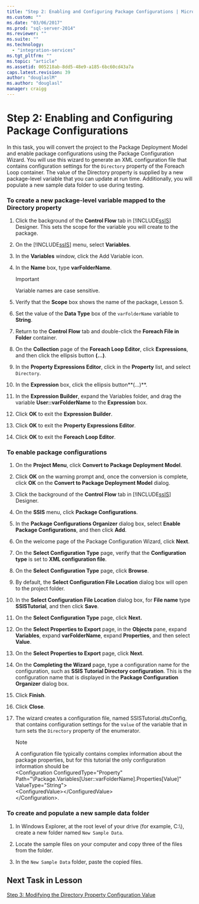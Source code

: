 ```yaml
---
title: "Step 2: Enabling and Configuring Package Configurations | Microsoft Docs"
ms.custom: ""
ms.date: "03/06/2017"
ms.prod: "sql-server-2014"
ms.reviewer: ""
ms.suite: ""
ms.technology: 
  - "integration-services"
ms.tgt_pltfrm: ""
ms.topic: "article"
ms.assetid: 005218ab-8dd5-48e9-a185-6bc60cd43a7a
caps.latest.revision: 39
author: "douglaslM"
ms.author: "douglasl"
manager: craigg
---
```

# Step 2: Enabling and Configuring Package Configurations
  In this task, you will convert the project to the Package Deployment Model and enable package configurations using the Package Configuration Wizard. You will use this wizard to generate an XML configuration file that contains configuration settings for the `Directory` property of the Foreach Loop container. The value of the Directory property is supplied by a new package-level variable that you can update at run time. Additionally, you will populate a new sample data folder to use during testing.  
  
### To create a new package-level variable mapped to the Directory property  
  
1.  Click the background of the **Control Flow** tab in [!INCLUDE[ssIS](../includes/ssis-md.md)] Designer. This sets the scope for the variable you will create to the package.  
  
2.  On the [!INCLUDE[ssIS](../includes/ssis-md.md)] menu, select **Variables**.  
  
3.  In the **Variables** window, click the Add Variable icon.  
  
4.  In the **Name** box, type **varFolderName**.  
  
    > [!IMPORTANT]  
    >  Variable names are case sensitive.  
  
5.  Verify that the **Scope** box shows the name of the package, Lesson 5.  
  
6.  Set the value of the **Data Type** box of the `varFolderName` variable to **String**.  
  
7.  Return to the **Control Flow** tab and double-click the **Foreach File in Folder** container.  
  
8.  On the **Collection** page of the **Foreach Loop Editor**, click **Expressions**, and then click the ellipsis button **(…)**.  
  
9. In the **Property Expressions Editor**, click in the **Property** list, and select `Directory`.  
  
10. In the **Expression** box, click the ellipsis button**(…)**.  
  
11. In the **Expression Builder**, expand the Variables folder, and drag the variable **User::varFolderName** to the **Expression** box.  
  
12. Click **OK** to exit the **Expression Builder**.  
  
13. Click **OK** to exit the **Property Expressions Editor**.  
  
14. Click **OK** to exit the **Foreach Loop Editor**.  
  
### To enable package configurations  
  
1.  On the **Project Menu**, click **Convert to Package Deployment Model**.  
  
2.  Click **OK** on the warning prompt and, once the conversion is complete, click **OK** on the **Convert to Package Deployment Model** dialog.  
  
3.  Click the background of the **Control Flow** tab in [!INCLUDE[ssIS](../includes/ssis-md.md)] Designer.  
  
4.  On the **SSIS** menu, click **Package Configurations**.  
  
5.  In the **Package Configurations Organizer** dialog box, select **Enable Package Configurations**, and then click **Add**.  
  
6.  On the welcome page of the Package Configuration Wizard, click **Next**.  
  
7.  On the **Select Configuration Type** page, verify that the **Configuration type** is set to **XML configuration file**.  
  
8.  On the **Select Configuration Type** page, click **Browse**.  
  
9. By default, the **Select Configuration File Location** dialog box will open to the project folder.  
  
10. In the **Select Configuration File Location** dialog box, for **File name** type **SSISTutorial**, and then click **Save**.  
  
11. On the **Select Configuration Type** page, click **Next.**  
  
12. On the **Select Properties to Export** page, in the **Objects** pane, expand **Variables**, expand **varFolderName**, expand **Properties**, and then select **Value**.  
  
13. On the **Select Properties to Export** page, click **Next**.  
  
14. On the **Completing the Wizard** page, type a configuration name for the configuration, such as **SSIS Tutorial Directory configuration**. This is the configuration name that is displayed in the **Package Configuration Organizer** dialog box.  
  
15. Click **Finish**.  
  
16. Click **Close**.  
  
17. The wizard creates a configuration file, named SSISTutorial.dtsConfig, that contains configuration settings for the v`alue` of the variable that in turn sets the `Directory` property of the enumerator.  
  
    > [!NOTE]  
    >  A configuration file typically contains complex information about the package properties, but for this tutorial the only configuration information should be  
    > <Configuration ConfiguredType="Property"  
    > Path="\Package.Variables[User::varFolderName].Properties[Value]" ValueType="String"\>  
    >  \<ConfiguredValue>\</ConfiguredValue>  
    > \</Configuration>.  
  
### To create and populate a new sample data folder  
  
1.  In Windows Explorer, at the root level of your drive (for example, C:\\), create a new folder named `New Sample Data`.  
  
2.  Locate the sample files on your computer and copy three of the files from the folder.  
  
3.  In the `New Sample Data` folder, paste the copied files.  
  
## Next Task in Lesson  
 [Step 3: Modifying the Directory Property Configuration Value](lesson-5-3-modifying-the-directory-property-configuration-value.md)  
  
  